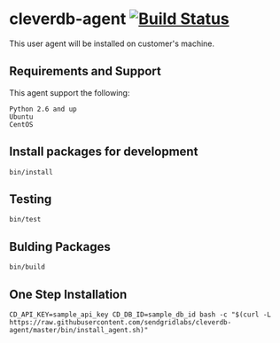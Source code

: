 # cleverdb-agent [![Build Status](https://magnum.travis-ci.com/sendgridlabs/cleverdb-agent.svg?token=Aq5pNsW6rH3CDcNzg2ik)](https://magnum.travis-ci.com/sendgridlabs/cleverdb-agent)

This user agent will be installed on customer's machine.

## Requirements and Support ##

This agent support the following:

	Python 2.6 and up
	Ubuntu
	CentOS

## Install packages for development ##
	bin/install
	
## Testing ##
	bin/test
	
## Bulding Packages ##
	bin/build	
	
## One Step Installation ##

	CD_API_KEY=sample_api_key CD_DB_ID=sample_db_id bash -c "$(curl -L https://raw.githubusercontent.com/sendgridlabs/cleverdb-agent/master/bin/install_agent.sh)"
